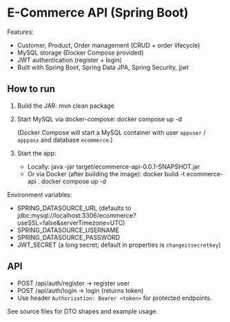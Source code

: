 # E-Commerce API (Spring Boot)

Features:
- Customer, Product, Order management (CRUD + order lifecycle)
- MySQL storage (Docker Compose provided)
- JWT authentication (register + login)
- Built with Spring Boot, Spring Data JPA, Spring Security, jjwt

## How to run

1. Build the JAR:
   mvn clean package

2. Start MySQL via docker-compose:
   docker compose up -d

   (Docker Compose will start a MySQL container with user `appuser` / `apppass` and database `ecommerce`.)

3. Start the app:
   - Locally:
     java -jar target/ecommerce-api-0.0.1-SNAPSHOT.jar
   - Or via Docker (after building the image):
     docker build -t ecommerce-api .
     docker compose up -d

Environment variables:
- SPRING_DATASOURCE_URL (defaults to jdbc:mysql://localhost:3306/ecommerce?useSSL=false&serverTimezone=UTC)
- SPRING_DATASOURCE_USERNAME
- SPRING_DATASOURCE_PASSWORD
- JWT_SECRET (a long secret; default in properties is `changeitsecretkey`)

## API

- POST /api/auth/register  -> register user
- POST /api/auth/login     -> login (returns token)
- Use header `Authorization: Bearer <token>` for protected endpoints.

See source files for DTO shapes and example usage.

